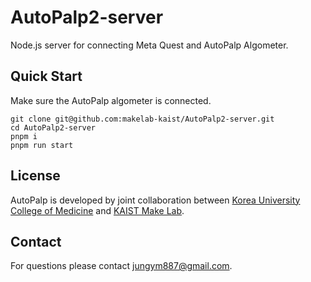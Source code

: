 # AutoPalp2-server

Node.js server for connecting Meta Quest and AutoPalp Algometer.

## Quick Start

Make sure the AutoPalp algometer is connected.

```
git clone git@github.com:makelab-kaist/AutoPalp2-server.git
cd AutoPalp2-server
pnpm i
pnpm run start
```

## License

AutoPalp is developed by joint collaboration between [Korea University College of Medicine](https://medicine.korea.ac.kr/en/index.do) and [KAIST Make Lab](https://make.kaist.ac.kr/).

## Contact

For questions please contact jungym887@gmail.com.